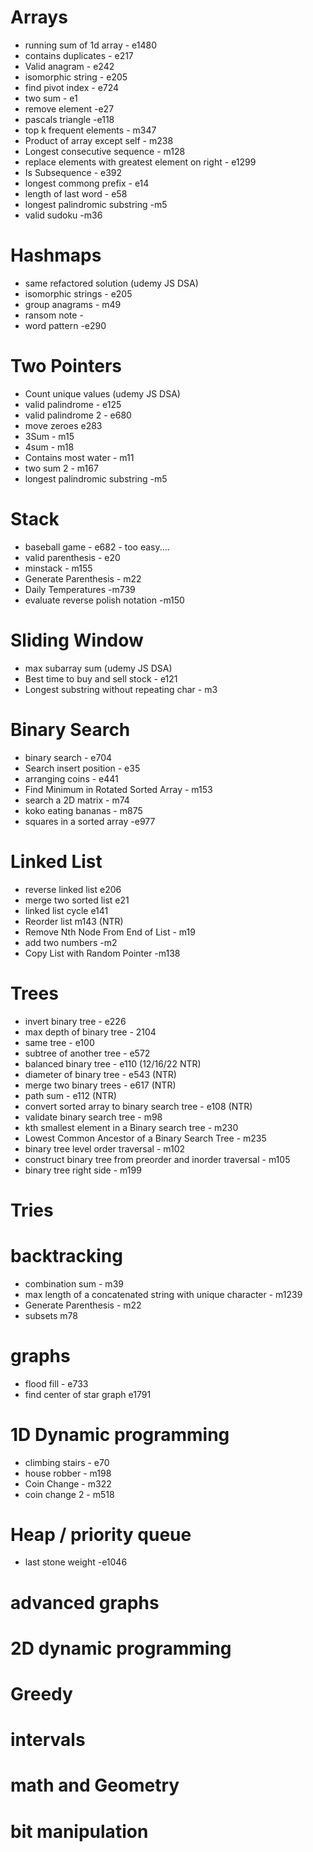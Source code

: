 # Arrays 

- running sum of 1d array - e1480
- contains duplicates - e217
- Valid anagram - e242
- isomorphic string - e205
- find pivot index - e724
- two sum - e1
- remove element -e27
- pascals triangle -e118
- top k frequent elements - m347
- Product of array except self - m238
- Longest consecutive sequence - m128
- replace elements with greatest element on right - e1299
- Is Subsequence - e392
- longest commong prefix - e14
- length of last word - e58
- longest palindromic substring -m5
- valid sudoku -m36


# Hashmaps

- same refactored solution (udemy JS DSA)
- isomorphic strings - e205
- group anagrams - m49
- ransom note - 
- word pattern -e290

# Two Pointers

- Count unique values (udemy JS DSA)
- valid palindrome - e125
- valid palindrome 2 - e680
- move zeroes e283
- 3Sum - m15
- 4sum - m18
- Contains most water - m11
- two sum 2 - m167
- longest palindromic substring -m5


# Stack
- baseball game - e682 - too easy....
- valid parenthesis - e20
- minstack - m155
- Generate Parenthesis - m22
- Daily Temperatures -m739
- evaluate reverse polish notation -m150

# Sliding Window

- max subarray sum (udemy JS DSA)
- Best time to buy and sell stock - e121
- Longest substring without repeating char - m3

# Binary Search
- binary search - e704
- Search insert position - e35
- arranging coins - e441
- Find Minimum in Rotated Sorted Array - m153
- search a 2D matrix - m74
- koko eating bananas - m875
- squares in a sorted array -e977


# Linked List

- reverse linked list e206
- merge two sorted list e21
- linked list cycle e141
- Reorder list m143 (NTR)
- Remove Nth Node From End of List - m19
- add two numbers -m2
- Copy List with Random Pointer -m138


# Trees

- invert binary tree - e226
- max depth of binary tree - 2104
- same tree - e100
- subtree of another tree - e572
- balanced binary tree - e110 (12/16/22 NTR)
- diameter of binary tree - e543 (NTR)
- merge two binary trees - e617 (NTR)
- path sum - e112 (NTR)
- convert sorted array to binary search tree - e108 (NTR)
- validate binary search tree - m98
- kth smallest element in a Binary search tree - m230
- Lowest Common Ancestor of a Binary Search Tree - m235
- binary tree level order traversal - m102
- construct binary tree from preorder and inorder traversal - m105
- binary tree right side - m199


# Tries


# backtracking
- combination sum - m39
- max length of a concatenated string with unique character - m1239
- Generate Parenthesis - m22
- subsets m78


# graphs
- flood fill - e733
- find center of star graph e1791

# 1D Dynamic programming
- climbing stairs - e70
- house robber - m198
- Coin Change - m322
- coin change 2 - m518


# Heap / priority queue
- last stone weight -e1046


# advanced graphs


# 2D dynamic programming

# Greedy

# intervals

# math and Geometry

# bit manipulation
